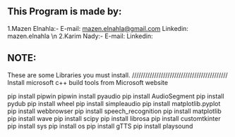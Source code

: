 This Program is made by:
---------------
1.Mazen Elnahla:-
	E-mail: mazen.elnahla@gmail.com
	Linkedin: mazen.elnahla
\n
2.Karim Nady:-
	E-mail: 
	Linkedin: 

NOTE:
---------------
These are some Libraries you must install.
///////////////////////////////////////////
Install microsoft c++ build tools from Microsoft website

pip install pipwin
pipwin install pyaudio
pip install AudioSegment
pip install pydub
pip install wheel
pip install simpleaudio
pip install matplotlib.pyplot
pip install webbrowser
pip install speech_recognition
pip install matplotlib
pip install wave
pip install scipy
pip install librosa
pip install customtkinter
pip install sys
pip install os
pip install gTTS
pip install playsound
